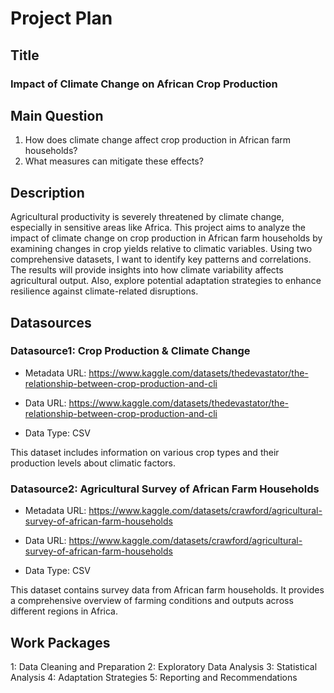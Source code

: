 # Project Plan

## Title
<!-- Give your project a short title. -->
### Impact of Climate Change on African Crop Production

## Main Question

<!-- Think about one main question you want to answer based on the data. -->
1. How does climate change affect crop production in African farm households?
2. What measures can mitigate these effects?


## Description

<!-- Describe your data science project in max. 200 words. Consider writing about why and how you attempt it. -->
Agricultural productivity is severely threatened by climate change, especially in sensitive areas like Africa. This project aims to analyze the impact of climate change on crop production in African farm households by examining changes in crop yields relative to climatic variables. Using two comprehensive datasets, I want to identify key patterns and correlations. The results will provide insights into how climate variability affects agricultural output. Also, explore potential adaptation strategies to enhance resilience against climate-related disruptions.
## Datasources

<!-- Describe each datasources you plan to use in a section. Use the prefic "DatasourceX" where X is the id of the datasource. -->

### Datasource1: Crop Production & Climate Change

* Metadata URL: <https://www.kaggle.com/datasets/thedevastator/the-relationship-between-crop-production-and-cli>

* Data URL: <https://www.kaggle.com/datasets/thedevastator/the-relationship-between-crop-production-and-cli>

* Data Type: CSV

This dataset includes information on various crop types and their production levels about climatic factors.

### Datasource2: Agricultural Survey of African Farm Households

* Metadata URL: <https://www.kaggle.com/datasets/crawford/agricultural-survey-of-african-farm-households>

* Data URL: <https://www.kaggle.com/datasets/crawford/agricultural-survey-of-african-farm-households>

* Data Type: CSV

This dataset contains survey data from African farm households.  It provides a comprehensive overview of farming conditions and outputs across different regions in Africa.

## Work Packages

<!-- List of work packages ordered sequentially, each pointing to an issue with more details. -->

1: Data Cleaning and Preparation
2: Exploratory Data Analysis 
3: Statistical Analysis
4: Adaptation Strategies
5: Reporting and Recommendations

